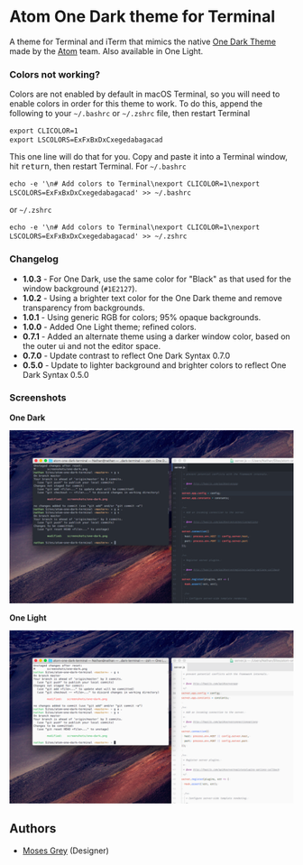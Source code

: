 # Atom One Dark theme for Terminal

A theme for Terminal and iTerm that mimics the native [One Dark Theme](https://atom.io/themes/one-dark-syntax) made by the [Atom](http://atom.io) team. Also available in One Light.


### Colors not working?

Colors are not enabled by default in macOS Terminal, so you will need to enable colors in order for this theme to work. To do this, append the following to your `~/.bashrc` or `~/.zshrc` file, then restart Terminal
```
export CLICOLOR=1
export LSCOLORS=ExFxBxDxCxegedabagacad
```

This one line will do that for you. Copy and paste it into a Terminal window, hit <kbd>return</kbd>, then restart Terminal. For `~/.bashrc`
```
echo -e '\n# Add colors to Terminal\nexport CLICOLOR=1\nexport LSCOLORS=ExFxBxDxCxegedabagacad' >> ~/.bashrc
```
or `~/.zshrc`
```
echo -e '\n# Add colors to Terminal\nexport CLICOLOR=1\nexport LSCOLORS=ExFxBxDxCxegedabagacad' >> ~/.zshrc
```

### Changelog
- **1.0.3** - For One Dark, use the same color for "Black" as that used for the window background (`#1E2127`).
- **1.0.2** - Using a brighter text color for the One Dark theme and remove transparency from backgrounds.
- **1.0.1** - Using generic RGB for colors; 95% opaque backgrounds.
- **1.0.0** - Added One Light theme; refined colors.
- **0.7.1** - Added an alternate theme using a darker window color, based on the outer ui and not the editor space.
- **0.7.0** - Update contrast to reflect One Dark Syntax 0.7.0
- **0.5.0** - Update to lighter background and brighter colors to reflect One Dark Syntax 0.5.0



### Screenshots

**One Dark**

![Screenshot](./screenshots/one-dark.png)

**One Light**

![Screenshot](./screenshots/one-light.png)



## Authors
* [Moses Grey](mailto:mosesgrey5gmail.com) (Designer)



